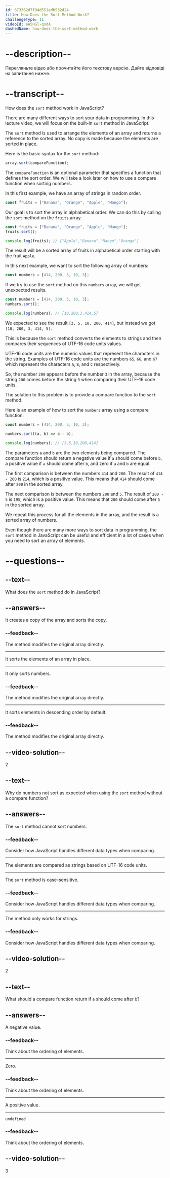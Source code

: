 ```yaml
---
id: 673362d7f94d551edb532d24
title: How Does the Sort Method Work?
challengeType: 11
videoId: eA5HGl-qsdA
dashedName: how-does-the-sort-method-work
---
```


# --description--

Перегляньте відео або прочитайте його текстову версію. Дайте відповіді на запитання нижче.

# --transcript--

How does the `sort` method work in JavaScript?

There are many different ways to sort your data in programming. In this lecture video, we will focus on the built-in `sort` method in JavaScript.

The `sort` method is used to arrange the elements of an array and returns a reference to the sorted array. No copy is made because the elements are sorted in place.

Here is the basic syntax for the `sort` method:

```js
array.sort(compareFunction);
```

The `compareFunction` is an optional parameter that specifies a function that defines the sort order. We will take a look later on how to use a compare function when sorting numbers.

In this first example, we have an array of strings in random order.

```js
const fruits = ["Banana", "Orange", "Apple", "Mango"];
```

Our goal is to sort the array in alphabetical order. We can do this by calling the `sort` method on the `fruits` array.

```js
const fruits = ["Banana", "Orange", "Apple", "Mango"];
fruits.sort();

console.log(fruits); // ["Apple","Banana","Mango","Orange"]
```

The result will be a sorted array of fruits in alphabetical order starting with the fruit `Apple`.

In this next example, we want to sort the following array of numbers:

```js
const numbers = [414, 200, 5, 10, 3];
```

If we try to use the `sort` method on this `numbers` array, we will get unexpected results.

```js
const numbers = [414, 200, 5, 10, 3];
numbers.sort();

console.log(numbers); // [10,200,3,414,5]
```

We expected to see the result `[3, 5, 10, 200, 414]`, but instead we got `[10, 200, 3, 414, 5]`.

This is because the `sort` method converts the elements to strings and then compares their sequences of UTF-16 code units values.

UTF-16 code units are the numeric values that represent the characters in the string. Examples of UTF-16 code units are the numbers `65`, `66`, and `67` which represent the characters `A`, `B`, and `C` respectively.

So, the number `200` appears before the number `3` in the array, because the string `200` comes before the string `3` when comparing their UTF-16 code units.

The solution to this problem is to provide a compare function to the `sort` method.

Here is an example of how to sort the `numbers` array using a compare function:

```js
const numbers = [414, 200, 5, 10, 3];

numbers.sort((a, b) => a - b);

console.log(numbers); // [3,5,10,200,414]
```

The parameters `a` and `b` are the two elements being compared. The compare function should return a negative value if `a` should come before `b`, a positive value if `a` should come after `b`, and zero if `a` and `b` are equal.

The first comparison is between the numbers `414` and `200`. The result of `414 - 200` is `214`, which is a positive value. This means that `414` should come after `200` in the sorted array.

The next comparison is between the numbers `200` and `5`. The result of `200 - 5` is `195`, which is a positive value. This means that `200` should come after `5` in the sorted array.

We repeat this process for all the elements in the array, and the result is a sorted array of numbers.

Even though there are many more ways to sort data in programming, the `sort` method in JavaScript can be useful and efficient in a lot of cases when you need to sort an array of elements.

# --questions--

## --text--

What does the `sort` method do in JavaScript?

## --answers--

It creates a copy of the array and sorts the copy.

### --feedback--

The method modifies the original array directly.

---

It sorts the elements of an array in place.

---

It only sorts numbers.

### --feedback--

The method modifies the original array directly.

---

It sorts elements in descending order by default.

### --feedback--

The method modifies the original array directly.

## --video-solution--

2

## --text--

Why do numbers not sort as expected when using the `sort` method without a compare function?

## --answers--

The `sort` method cannot sort numbers.

### --feedback--

Consider how JavaScript handles different data types when comparing.

---

The elements are compared as strings based on UTF-16 code units.

---

The `sort` method is case-sensitive.

### --feedback--

Consider how JavaScript handles different data types when comparing.

---

The method only works for strings.

### --feedback--

Consider how JavaScript handles different data types when comparing.

## --video-solution--

2

## --text--

What should a compare function return if `a` should come after `b`?

## --answers--

A negative value.

### --feedback--

Think about the ordering of elements.

---

Zero.

### --feedback--

Think about the ordering of elements.

---

A positive value.

---

`undefined`

### --feedback--

Think about the ordering of elements.

## --video-solution--

3
